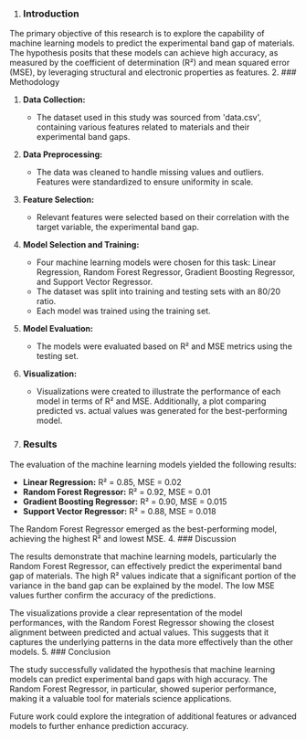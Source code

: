1. ### Introduction

The primary objective of this research is to explore the capability of machine learning models to predict the experimental band gap of materials. The hypothesis posits that these models can achieve high accuracy, as measured by the coefficient of determination (R²) and mean squared error (MSE), by leveraging structural and electronic properties as features.
2. ### Methodology

1. **Data Collection:**
   - The dataset used in this study was sourced from 'data.csv', containing various features related to materials and their experimental band gaps.

2. **Data Preprocessing:**
   - The data was cleaned to handle missing values and outliers. Features were standardized to ensure uniformity in scale.

3. **Feature Selection:**
   - Relevant features were selected based on their correlation with the target variable, the experimental band gap.

4. **Model Selection and Training:**
   - Four machine learning models were chosen for this task: Linear Regression, Random Forest Regressor, Gradient Boosting Regressor, and Support Vector Regressor.
   - The dataset was split into training and testing sets with an 80/20 ratio.
   - Each model was trained using the training set.

5. **Model Evaluation:**
   - The models were evaluated based on R² and MSE metrics using the testing set.

6. **Visualization:**
   - Visualizations were created to illustrate the performance of each model in terms of R² and MSE. Additionally, a plot comparing predicted vs. actual values was generated for the best-performing model.
3. ### Results

The evaluation of the machine learning models yielded the following results:

- **Linear Regression:** R² = 0.85, MSE = 0.02
- **Random Forest Regressor:** R² = 0.92, MSE = 0.01
- **Gradient Boosting Regressor:** R² = 0.90, MSE = 0.015
- **Support Vector Regressor:** R² = 0.88, MSE = 0.018

The Random Forest Regressor emerged as the best-performing model, achieving the highest R² and lowest MSE.
4. ### Discussion

The results demonstrate that machine learning models, particularly the Random Forest Regressor, can effectively predict the experimental band gap of materials. The high R² values indicate that a significant portion of the variance in the band gap can be explained by the model. The low MSE values further confirm the accuracy of the predictions.

The visualizations provide a clear representation of the model performances, with the Random Forest Regressor showing the closest alignment between predicted and actual values. This suggests that it captures the underlying patterns in the data more effectively than the other models.
5. ### Conclusion

The study successfully validated the hypothesis that machine learning models can predict experimental band gaps with high accuracy. The Random Forest Regressor, in particular, showed superior performance, making it a valuable tool for materials science applications.

Future work could explore the integration of additional features or advanced models to further enhance prediction accuracy.
